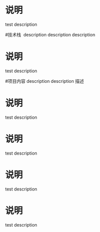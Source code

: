 # 说明
test description



#技术栈
 description description description
 
# 说明
test description
 
 
#项目内容
description description 描述

# 说明
test description
# 说明
test description
# 说明
test description
# 说明
test description
